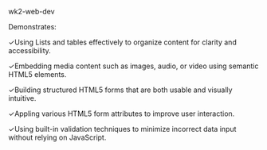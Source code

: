 wk2-web-dev

Demonstrates:

✓Using Lists and tables effectively to organize content for clarity and accessibility.

✓Embedding media content such as images, audio, or video using semantic HTML5 elements.

✓Building structured HTML5 forms that are both usable and visually intuitive.

✓Appling various HTML5 form attributes to improve user interaction.

✓Using built-in validation techniques to minimize incorrect data input without relying on JavaScript.
